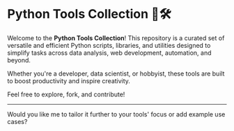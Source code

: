 # Python Tools Collection 🐍🛠️  

Welcome to the **Python Tools Collection**! This repository is a curated set of versatile and efficient Python scripts, libraries, and utilities designed to simplify tasks across data analysis, web development, automation, and beyond.  

Whether you're a developer, data scientist, or hobbyist, these tools are built to boost productivity and inspire creativity.  

Feel free to explore, fork, and contribute!  

---

Would you like me to tailor it further to your tools' focus or add example use cases?
